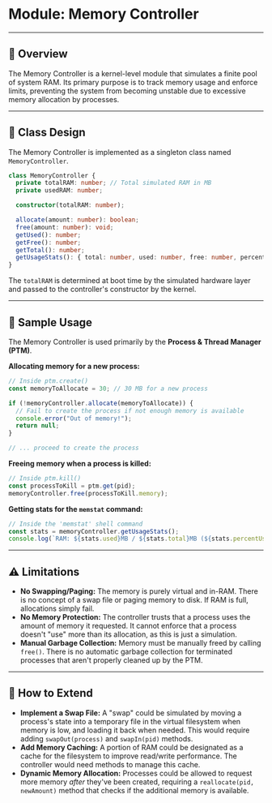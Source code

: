 # Module: Memory Controller

---

## 📌 Overview

The Memory Controller is a kernel-level module that simulates a finite pool of system RAM. Its primary purpose is to track memory usage and enforce limits, preventing the system from becoming unstable due to excessive memory allocation by processes.

---

## 🧱 Class Design

The Memory Controller is implemented as a singleton class named `MemoryController`.

```typescript
class MemoryController {
  private totalRAM: number; // Total simulated RAM in MB
  private usedRAM: number;

  constructor(totalRAM: number);

  allocate(amount: number): boolean;
  free(amount: number): void;
  getUsed(): number;
  getFree(): number;
  getTotal(): number;
  getUsageStats(): { total: number, used: number, free: number, percentUsed: number };
}
```

The `totalRAM` is determined at boot time by the simulated hardware layer and passed to the controller's constructor by the kernel.

---

## 🧪 Sample Usage

The Memory Controller is used primarily by the **Process & Thread Manager (PTM)**.

**Allocating memory for a new process:**
```typescript
// Inside ptm.create()
const memoryToAllocate = 30; // 30 MB for a new process

if (!memoryController.allocate(memoryToAllocate)) {
  // Fail to create the process if not enough memory is available
  console.error("Out of memory!");
  return null;
}

// ... proceed to create the process
```

**Freeing memory when a process is killed:**
```typescript
// Inside ptm.kill()
const processToKill = ptm.get(pid);
memoryController.free(processToKill.memory);
```

**Getting stats for the `memstat` command:**
```typescript
// Inside the 'memstat' shell command
const stats = memoryController.getUsageStats();
console.log(`RAM: ${stats.used}MB / ${stats.total}MB (${stats.percentUsed}%)`);
```

---

## ⚠️ Limitations

- **No Swapping/Paging:** The memory is purely virtual and in-RAM. There is no concept of a swap file or paging memory to disk. If RAM is full, allocations simply fail.
- **No Memory Protection:** The controller trusts that a process uses the amount of memory it requested. It cannot enforce that a process doesn't "use" more than its allocation, as this is just a simulation.
- **Manual Garbage Collection:** Memory must be manually freed by calling `free()`. There is no automatic garbage collection for terminated processes that aren't properly cleaned up by the PTM.

---

## 🔧 How to Extend

- **Implement a Swap File:** A "swap" could be simulated by moving a process's state into a temporary file in the virtual filesystem when memory is low, and loading it back when needed. This would require adding `swapOut(process)` and `swapIn(pid)` methods.
- **Add Memory Caching:** A portion of RAM could be designated as a cache for the filesystem to improve read/write performance. The controller would need methods to manage this cache.
- **Dynamic Memory Allocation:** Processes could be allowed to request more memory *after* they've been created, requiring a `reallocate(pid, newAmount)` method that checks if the additional memory is available.

